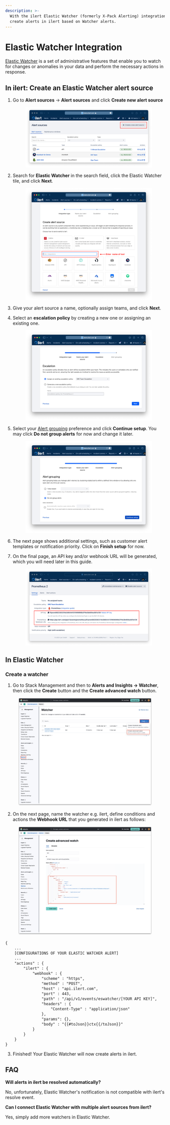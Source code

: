 ```yaml
---
description: >-
  With the ilert Elastic Watcher (formerly X-Pack Alerting) integration, you can
  create alerts in ilert based on Watcher alerts.
---
```


# Elastic Watcher Integration

[Elastic Watcher](https://www.elastic.co/guide/en/kibana/8.12/watcher-ui.html) is a set of administrative features that enable you to watch for changes or anomalies in your data and perform the necessary actions in response.

## In ilert: Create an Elastic Watcher alert source <a href="#in-ilert" id="in-ilert"></a>

1.  Go to **Alert sources** -> **Alert sources** and click **Create new alert source**

    <figure><img src="../../.gitbook/assets/Screenshot 2023-08-28 at 10.21.10.png" alt=""><figcaption></figcaption></figure>
2.  Search for **Elastic Watcher** in the search field, click the Elastic Watcher tile, and click **Next**.&#x20;

    <figure><img src="../../.gitbook/assets/Screenshot 2023-08-28 at 10.24.23.png" alt=""><figcaption></figcaption></figure>
3. Give your alert source a name, optionally assign teams, and click **Next**.
4.  Select an **escalation policy** by creating a new one or assigning an existing one.

    <figure><img src="../../.gitbook/assets/Screenshot 2023-08-28 at 11.37.47.png" alt=""><figcaption></figcaption></figure>
5.  Select your [Alert grouping](../../alerting/alert-sources.md#alert-grouping) preference and click **Continue setup**. You may click **Do not group alerts** for now and change it later.&#x20;

    <figure><img src="../../.gitbook/assets/Screenshot 2023-08-28 at 11.38.24.png" alt=""><figcaption></figcaption></figure>
6. The next page shows additional settings, such as customer alert templates or notification priority. Click on **Finish setup** for now.
7.  On the final page, an API key and/or webhook URL will be generated, which you will need later in this guide.

    <figure><img src="../../.gitbook/assets/Screenshot 2023-08-28 at 11.47.34 (1).png" alt=""><figcaption></figcaption></figure>

## In Elastic Watcher <a href="#in-splunk" id="in-splunk"></a>

### Create a watcher <a href="#create-action-sequences" id="create-action-sequences"></a>

1. Go to Stack Management and then to **Alerts and Insights -> Watcher**, then click the **Create** button and the **Create advanced watch** button.

<figure><img src="../../.gitbook/assets/1 (8).png" alt=""><figcaption></figcaption></figure>

2. On the next page, name the watcher e.g. ilert, define conditions and actions the **Webhook URL** that you generated in ilert as follows:

<figure><img src="../../.gitbook/assets/2 (9).png" alt=""><figcaption></figcaption></figure>

```
{
    ...
    [CONFIGURATIONS OF YOUR ELASTIC WATCHER ALERT]
    ...
    "actions" : {
        "ilert" : {
            "webhook" : {
                "scheme" : "https",
                "method" : "POST",
                "host" : "api.ilert.com",
                "port" : 443,
                "path" : "/api/v1/events/eswatcher/[YOUR API KEY]",
                "headers" : {
                    "Content-Type" : "application/json"
                },
                "params": {},
                "body" : "{{#toJson}}ctx{{/toJson}}"
            }
        }
    }
}
```

3. Finished! Your Elastic Watcher will now create alerts in ilert.

## FAQ <a href="#faq" id="faq"></a>

**Will alerts in ilert be resolved automatically?**

No, unfortunately, Elastic Watcher's notification is not compatible with ilert's resolve event.

**Can I connect Elastic Watcher with multiple alert sources from ilert?**

Yes, simply add more watchers in Elastic Watcher.
